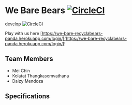 # We Bare Bears [![CircleCI](https://circleci.com/gh/kolatat/info30005-2018-we-bare-bears/tree/master.svg?style=shield)](https://circleci.com/gh/kolatat/info30005-2018-wb/tree/master)

develop [![CircleCI](https://circleci.com/gh/kolatat/info30005-2018-we-bare-bears/tree/develop.svg?style=shield)](https://circleci.com/gh/kolatat/info30005-2018-wb/tree/develop)

Play with us here [https://we-bare-recyclabears-panda.herokuapp.com/login/](https://we-bare-recyclabears-panda.herokuapp.com/login/)!

## Team Members

 * Mei Chin
 * Kolatat Thangkasemvathana
 * Dalzy Mendoza
 
## Specifications
